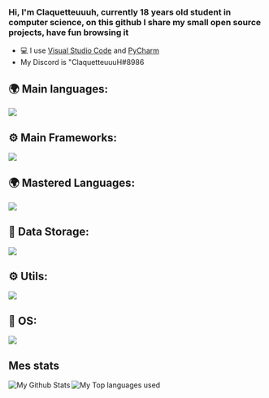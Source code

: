 ### Hi, I'm Claquetteuuuh, currently 18 years old student in computer science, on this github I share my small open source projects, have fun browsing it 

- 💻 I use [Visual Studio Code](https://code.visualstudio.com/) and [PyCharm](https://www.jetbrains.com/fr-fr/pycharm/)
-  My Discord is "ClaquetteuuuH#8986


## 🌍 Main languages:

  ![](https://skillicons.dev/icons?i=html,css,sass,js,ts,nodejs,python,php)

## ⚙ Main Frameworks:

  ![](https://skillicons.dev/icons?i=react,nextjs,laravel)
  
## 🌍 Mastered Languages:
  ![](https://skillicons.dev/icons?i=java,c,cpp)

## 💾 Data Storage:
  ![](https://skillicons.dev/icons?i=mysql,mongodb)

## ⚙️ Utils:

  ![](https://skillicons.dev/icons?i=figma,docker,blender,aws,git,postman,ai)


## 🔧 OS:
 ![](https://skillicons.dev/icons?i=linux,nginx)


## Mes stats

  <img align="left" alt="My Github Stats" src="https://github-readme-stats.vercel.app/api?username=Claquetteuuuh&count_private=true&show_icons=true&hide_border=true&theme=dracula" />
  <img align="left" alt="My Top languages used" src="https://github-readme-stats.vercel.app/api/top-langs/?username=Claquetteuuuh&hide_border=true&theme=dracula&langs_count=3" />
